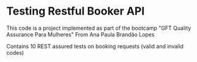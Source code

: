 # Testing Restful Booker API
This code is a project implemented as part of the bootcamp "GFT Quality Assurance Para Mulheres"
From Ana Paula Brandão Lopes

Contains 10 REST assured tests on booking requests (valid and invalid codes)


